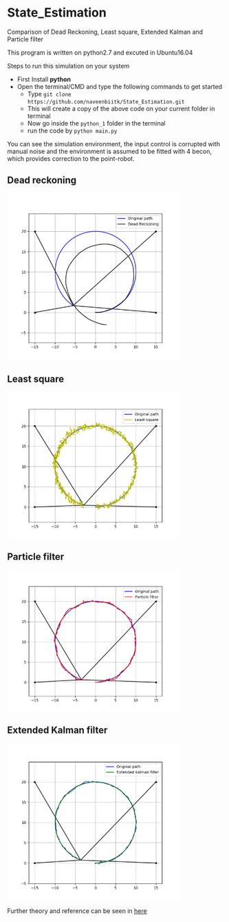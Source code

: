 # State_Estimation
Comparison of Dead Reckoning, Least square, Extended Kalman and Particle filter

This program is written on python2.7 and excuted in Ubuntu16.04 

Steps to run this simulation on your system 
- First Install **python** 
- Open the terminal/CMD and type the following commands to get started
    - Type ```git clone https://github.com/naveenbiitk/State_Estimation.git ```
    - This will create a copy of the above code on your current folder in terminal
    - Now go inside the ```python_1``` folder in the terminal
    - run the code by ```python main.py```
    
You can see the simulation environment, the input control is corrupted with manual noise and the environment is assumed to be fitted with 4 becon, which provides correction to the point-robot. 

## Dead reckoning
<img src="https://github.com/naveenbiitk/State_Estimation/blob/master/python_1/dr.png" align="center" width="400" alt="dr pic"/>

## Least square
<img src="https://github.com/naveenbiitk/State_Estimation/blob/master/python_1/lq.png" align="center" width="400" alt="lq pic"/>

## Particle filter
<img src="https://github.com/naveenbiitk/State_Estimation/blob/master/python_1/pf.png" align="center" width="400" alt="pf pic"/>

## Extended Kalman filter
<img src="https://github.com/naveenbiitk/State_Estimation/blob/master/python_1/ekf.png" align="center" width="400" alt="ekf pic"/>

Further theory and reference can be seen in [here](https://github.com/AtsushiSakai/PythonRobotics)
